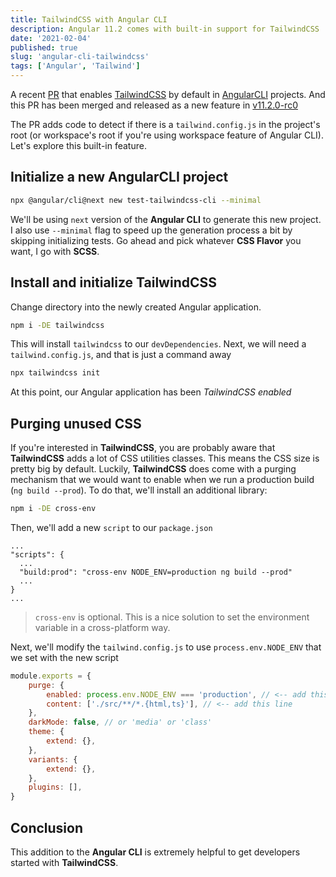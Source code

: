 ```yaml
---
title: TailwindCSS with Angular CLI
description: Angular 11.2 comes with built-in support for TailwindCSS
date: '2021-02-04'
published: true
slug: 'angular-cli-tailwindcss'
tags: ['Angular', 'Tailwind']
---
```


A recent [PR](https://github.com/angular/angular-cli/commit/73b409881f71a8235769a345356dcde3c568d0c3) that enables 
[TailwindCSS](https://tailwindcss.com) by default in [AngularCLI](https://cli.angular.io) projects. And this PR has been merged and released as a new feature in [v11.2.0-rc0](https://github.com/angular/angular-cli/releases/tag/v11.2.0-rc.0)

The PR adds code to detect if there is a `tailwind.config.js` in the project's root (or workspace's root if you're using workspace feature of Angular CLI). Let's explore this built-in feature.

## Initialize a new AngularCLI project

```bash
npx @angular/cli@next new test-tailwindcss-cli --minimal
```

We'll be using `next` version of the **Angular CLI** to generate this new project. I also use `--minimal` flag to 
speed up the generation process a bit by skipping initializing tests. Go ahead and pick whatever **CSS Flavor** you want, I go with **SCSS**.

## Install and initialize TailwindCSS

Change directory into the newly created Angular application.

```bash
npm i -DE tailwindcss
```

This will install `tailwindcss` to our `devDependencies`. Next, we will need a `tailwind.config.js`, and that is just a command away

```bash
npx tailwindcss init
```

At this point, our Angular application has been *TailwindCSS enabled*

## Purging unused CSS

If you're interested in **TailwindCSS**, you are probably aware that **TailwindCSS** adds a lot of CSS utilities classes. This means the CSS size is pretty big by default. Luckily, **TailwindCSS** does come with a purging mechanism that we would want to enable when we run a production build (`ng build --prod`). To do that, we'll install an additional library:

```bash
npm i -DE cross-env
```

Then, we'll add a new `script` to our `package.json`

```
...
"scripts": {
  ...
  "build:prod": "cross-env NODE_ENV=production ng build --prod"
  ...
}
...
```

> `cross-env` is optional. This is a nice solution to set the environment variable in a cross-platform way.

Next, we'll modify the `tailwind.config.js` to use `process.env.NODE_ENV` that we set with the new script

```js
module.exports = {
    purge: {
        enabled: process.env.NODE_ENV === 'production', // <-- add this line
        content: ['./src/**/*.{html,ts}'], // <-- add this line
    },
    darkMode: false, // or 'media' or 'class'
    theme: {
        extend: {},
    },
    variants: {
        extend: {},
    },
    plugins: [],
}
```

## Conclusion

This addition to the **Angular CLI** is extremely helpful to get developers started with **TailwindCSS**.

